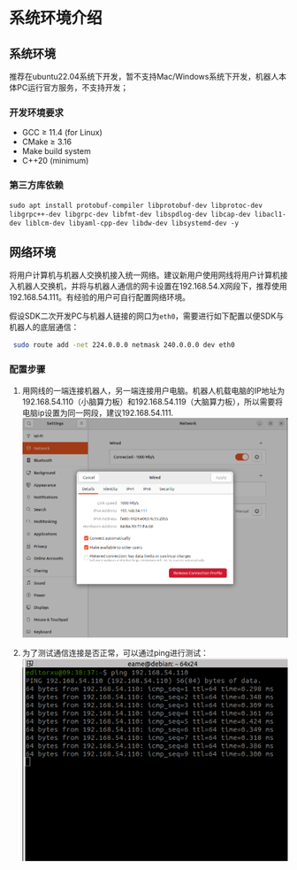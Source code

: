 
# 系统环境介绍

## 系统环境
推荐在ubuntu22.04系统下开发，暂不支持Mac/Windows系统下开发，机器人本体PC运行官方服务，不支持开发；

### 开发环境要求
- GCC ≥ 11.4 (for Linux)
- CMake ≥ 3.16
- Make build system
- C++20 (minimum)

### 第三方库依赖
```
sudo apt install protobuf-compiler libprotobuf-dev libprotoc-dev libgrpc++-dev libgrpc-dev libfmt-dev libspdlog-dev libcap-dev libacl1-dev liblcm-dev libyaml-cpp-dev libdw-dev libsystemd-dev -y
```

## 网络环境
将用户计算机与机器人交换机接入统一网络。建议新用户使用网线将用户计算机接入机器人交换机，并将与机器人通信的网卡设置在192.168.54.X网段下，推荐使用192.168.54.111。有经验的用户可自行配置网络环境。

假设SDK二次开发PC与机器人链接的网口为`eth0`，需要进行如下配置以便SDK与机器人的底层通信：

```bash
 sudo route add -net 224.0.0.0 netmask 240.0.0.0 dev eth0
```

### 配置步骤
1. 用网线的一端连接机器人，另一端连接用户电脑。机器人机载电脑的IP地址为192.168.54.110（小脑算力板）和192.168.54.119（大脑算力板），所以需要将电脑ip设置为同一网段，建议192.168.54.111.
![网络配置](../image/ubuntu_net_setting.png)


2. 为了测试通信连接是否正常，可以通过ping进行测试：
![网络诊断](../image/ubuntu_ping.png)
